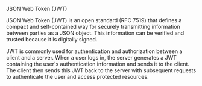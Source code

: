 JSON Web Token (JWT)

JSON Web Token (JWT) is an open standard (RFC 7519) that defines a compact and self-contained way for securely transmitting information between parties as a JSON object. This information can be verified and trusted because it is digitally signed.

JWT is commonly used for authentication and authorization between a client and a server. When a user logs in, the server generates a JWT containing the user's authentication information and sends it to the client. The client then sends this JWT back to the server with subsequent requests to authenticate the user and access protected resources.
